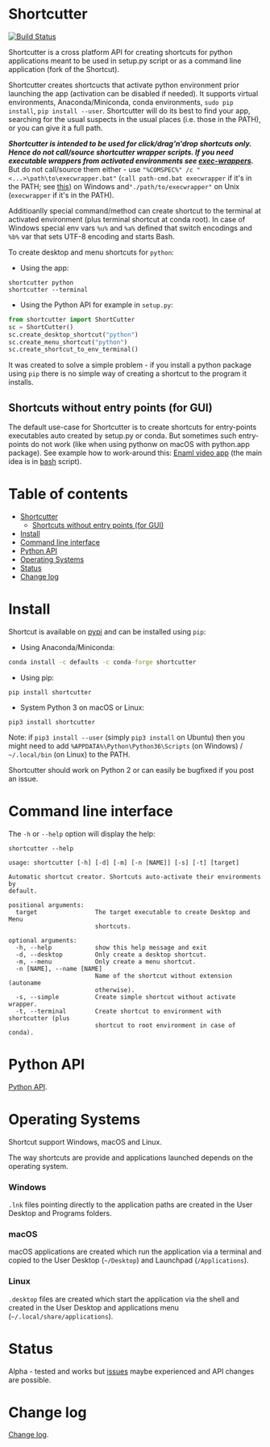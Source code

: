 # Shortcutter

[![Build Status](https://travis-ci.org/kiwi0fruit/shortcutter.svg?branch=master)](https://travis-ci.org/kiwi0fruit/shortcutter)

Shortcutter is a cross platform API for creating shortcuts for python applications meant to be used in setup.py script or as a command line application (fork of the Shortcut).

Shortcutter creates shortcucts that activate python environment prior launching the app (activation can be disabled if needed). It supports virtual environments, Anaconda/Miniconda, conda environments, `sudo pip install`, `pip install --user`. Shortcutter will do its best to find your app, searching for the usual suspects in the usual places (i.e. those in the PATH), or you can give it a full path.

_**Shortcutter is intended to be used for click/drag'n'drop shortcuts only. Hence do not call/source shortcutter wrapper scripts. If you need executable wrappers from activated environments see [exec-wrappers](https://github.com/gqmelo/exec-wrappers).**_  
But do not call/source them either - use `"%COMSPEC%" /c "<...>\path\to\execwrapper.bat"` (`call path-cmd.bat execwrapper` if it's in the PATH; see [this](https://github.com/kiwi0fruit/shortcutter/blob/master/path-cmd.bat)) on Windows and`"./path/to/execwrapper"` on Unix (`execwrapper` if it's in the PATH).

Additioanlly special command/method can create shortcut to the terminal at activated environment (plus terminal shortcut at conda root). In case of Windows special env vars `%u%` and `%a%` defined that switch encodings and `%b%` var that sets UTF-8 encoding and starts Bash.

To create desktop and menu shortcuts for `python`:

* Using the app:

```
shortcutter python
shortcutter --terminal
```

* Using the Python API for example in `setup.py`:

```py
from shortcutter import ShortCutter
sc = ShortCutter()
sc.create_desktop_shortcut("python")
sc.create_menu_shortcut("python")
sc.create_shortcut_to_env_terminal()
```

It was created to solve a simple problem - if you install a python package using `pip` there is no simple way of creating a shortcut to the program it installs.


## Shortcuts without entry points (for GUI)

The default use-case for Shortcutter is to create shortcuts for entry-points executables auto created by setup.py or conda. But sometimes such entry-points do not work (like when using pythonw on macOS with python.app package). See example how to work-around this: [Enaml video app](https://github.com/kiwi0fruit/enaml-video-app) (the main idea is in [bash](https://github.com/kiwi0fruit/enaml-video-app/blob/master/enaml-video-app/scripts/enaml-video-appw) script).


# Table of contents

* [Shortcutter](#shortcutter)
  * [Shortcuts without entry points (for GUI)](#shortcuts-without-entry-points-for-gui)
* [Install](#install)
* [Command line interface](#command-line-interface)
* [Python API](#python-api)
* [Operating Systems](#operating-systems)
* [Status](#status)
* [Change log](#change-log)


# Install

Shortcut is available on [pypi](https://pypi.python.org/pypi/shortcutter) and can be installed using `pip`:

* Using Anaconda/Miniconda:

```bat
conda install -c defaults -c conda-forge shortcutter
```

* Using pip:

```
pip install shortcutter
```

* System Python 3 on macOS or Linux:

```
pip3 install shortcutter
```

Note: if `pip3 install --user` (simply `pip3 install` on Ubuntu) then you might need to add `%APPDATA%\Python\Python36\Scripts` (on Windows) / `~/.local/bin` (on Linux) to the PATH.

Shortcutter should work on Python 2 or can easily be bugfixed if you post an issue.


# Command line interface

The `-h` or `--help` option will display the help:

```
shortcutter --help
```

```
usage: shortcutter [-h] [-d] [-m] [-n [NAME]] [-s] [-t] [target]

Automatic shortcut creator. Shortcuts auto-activate their environments by 
default.

positional arguments:
  target                The target executable to create Desktop and Menu
                        shortcuts.

optional arguments:
  -h, --help            show this help message and exit
  -d, --desktop         Only create a desktop shortcut.
  -m, --menu            Only create a menu shortcut.
  -n [NAME], --name [NAME]
                        Name of the shortcut without extension (autoname
                        otherwise).
  -s, --simple          Create simple shortcut without activate wrapper.
  -t, --terminal        Create shortcut to environment with shortcutter (plus
                        shortcut to root environment in case of conda).
```


# Python API

[Python API](https://github.com/kiwi0fruit/shortcutter/blob/master/api.rst).


# Operating Systems

Shortcut support Windows, macOS and Linux.

The way shortcuts are provide and applications launched depends on the operating system.

### Windows 

`.lnk` files pointing directly to the application paths are created in the User Desktop and Programs folders.

### macOS

macOS applications are created which run the application via a terminal and copied to the User Desktop (`~/Desktop`) and Launchpad (`/Applications`).

### Linux

`.desktop` files are created which start the application via the shell and created in the User Desktop and applications menu (`~/.local/share/applications`).


# Status

Alpha - tested and works but
[issues](https://github.com/kiwi0fruit/shortcutter/issues) maybe
experienced and API changes are possible.


# Change log

[Change log](https://github.com/kiwi0fruit/shortcutter/blob/master/CHANGE_LOG.md).
